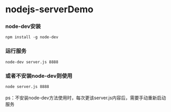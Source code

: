 # nodejs-serverDemo

### node-dev安装
`npm install -g node-dev`

### 运行服务
`node-dev server.js 8888`

### 或者不安装node-dev则使用

`node server.js 8888`
<br>
<br>
ps：不安装node-dev方法使用时，每次更该server.js内容后，需要手动重新启动服务

